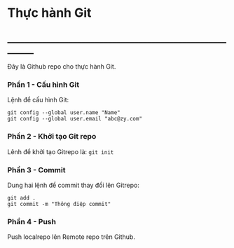 # Thực hành Git
## ________________________________________________________
Đây là Github repo cho thực hành Git.
### Phần 1 - Cấu hình Git
Lệnh để cấu hình Git:
```
git config --global user.name "Name"
git config --global user.email "abc@zy.com"
```
### Phần 2 - Khởi tạo Git repo
Lênh để khởi tạo Gitrepo là: `git init`
### Phần 3 - Commit
Dung hai lệnh để commit thay đổi lên Gitrepo:
```
git add .
git commit -m "Thông điệp commit"
```
### Phần 4 - Push
Push localrepo lên Remote repo trên Github.
